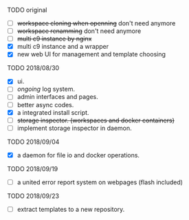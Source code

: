 TODO original
- [ ] ~~workspace cloning when openning~~ don't need anymore
- [ ] ~~workspace renamming~~ don't need anymore
- [ ] ~~multi c9 instance by nginx~~
- [x] multi c9 instance and a wrapper
- [x] new web UI for management and template choosing

TODO 2018/08/30
- [x] ui.
- [ ] *ongoing* log system.
- [ ] admin interfaces and pages.
- [ ] better async codes.
- [x] a integrated install script.
- [ ] ~~storage inspector. (workspaces and docker containers)~~
- [ ] implement storage inspector in daemon.

TODO 2018/09/04
- [x] a daemon for file io and docker operations.

TODO 2018/09/19
- [ ] a united error report system on webpages (flash included)

TODO 2018/09/23
- [ ] extract templates to a new repository.
